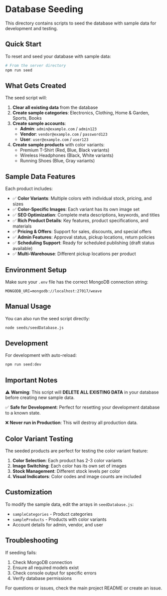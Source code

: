 # Database Seeding

This directory contains scripts to seed the database with sample data for development and testing.

## Quick Start

To reset and seed your database with sample data:

```bash
# From the server directory
npm run seed
```

## What Gets Created

The seed script will:

1. **Clear all existing data** from the database
2. **Create sample categories**: Electronics, Clothing, Home & Garden, Sports, Books
3. **Create sample accounts**:
   - **Admin**: `admin@example.com` / `admin123`
   - **Vendor**: `vendor@example.com` / `password123`  
   - **User**: `user@example.com` / `user123`
4. **Create sample products** with color variants:
   - Premium T-Shirt (Red, Blue, Black variants)
   - Wireless Headphones (Black, White variants)
   - Running Shoes (Blue, Gray variants)

## Sample Data Features

Each product includes:
- ✅ **Color Variants**: Multiple colors with individual stock, pricing, and sizes
- ✅ **Color-Specific Images**: Each variant has its own image set
- ✅ **SEO Optimization**: Complete meta descriptions, keywords, and titles
- ✅ **Rich Product Details**: Key features, product specifications, and materials
- ✅ **Pricing & Offers**: Support for sales, discounts, and special offers
- ✅ **Admin Features**: Approval status, pickup locations, return policies
- ✅ **Scheduling Support**: Ready for scheduled publishing (draft status available)
- ✅ **Multi-Warehouse**: Different pickup locations per product

## Environment Setup

Make sure your `.env` file has the correct MongoDB connection string:

```env
MONGODB_URI=mongodb://localhost:27017/weave
```

## Manual Usage

You can also run the seed script directly:

```bash
node seeds/seedDatabase.js
```

## Development

For development with auto-reload:

```bash
npm run seed:dev
```

## Important Notes

⚠️ **Warning**: This script will **DELETE ALL EXISTING DATA** in your database before creating new sample data.

✅ **Safe for Development**: Perfect for resetting your development database to a known state.

❌ **Never run in Production**: This will destroy all production data.

## Color Variant Testing

The seeded products are perfect for testing the color variant feature:

1. **Color Selection**: Each product has 2-3 color variants
2. **Image Switching**: Each color has its own set of images
3. **Stock Management**: Different stock levels per color
4. **Visual Indicators**: Color codes and image counts are included

## Customization

To modify the sample data, edit the arrays in `seedDatabase.js`:

- `sampleCategories` - Product categories
- `sampleProducts` - Products with color variants
- Account details for admin, vendor, and user

## Troubleshooting

If seeding fails:

1. Check MongoDB connection
2. Ensure all required models exist
3. Check console output for specific errors
4. Verify database permissions

For questions or issues, check the main project README or create an issue.
